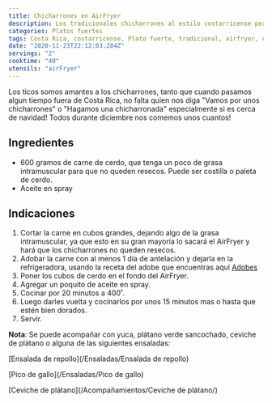 ```yaml
---
title: Chicharrones en AirFryer
description: Los tradicionales chicharrones al estilo costarricense pero ahora más saludables, cocinados casi sin aceite
categories: Platos fuertes
tags: Costa Rica, costarricense, Plato fuerte, tradicional, airfryer, chicharrones
date: "2020-11-23T22:12:03.284Z"
servings: "2"
cooktime: "40"
utensils: "airFryer"
---
```

Los ticos somos amantes a los chicharrones, tanto que cuando pasamos algun tiempo fuera de Costa Rica, no falta quien nos diga "Vamos por unos chicharrones" o "Hagamos una chicharronada" especialmente si es cerca de navidad! Todos durante diciembre nos comemos unos cuantos!

## Ingredientes

- 600 gramos de carne de cerdo, que tenga un poco de grasa intramuscular para que no queden resecos. Puede ser costilla o paleta de cerdo.
- Aceite en spray

## Indicaciones

1. Cortar la carne en cubos grandes, dejando algo de la grasa intramuscular, ya que esto en su gran mayoría lo sacará el AirFryer y hará que los chicharrones no queden resecos.
2. Adobar la carne con al menos 1 día de antelación y dejarla en la refrigeradora, usando la receta del adobe que encuentras aquí [Adobes](/Adobes/#posta)
3. Poner los cubos de cerdo en el fondo del AirFryer.
4. Agregar un poquito de aceite en spray.
5. Cocinar por 20 minutos a 400˚.
6. Luego darles vuelta y cocinarlos por unos 15 minutos mas o hasta que estén bien dorados.
7. Servir.

**Nota**: Se puede acompañar con yuca, plátano verde sancochado, ceviche de plátano o alguna de las siguientes ensaladas:

[Ensalada de repollo](/Ensaladas/Ensalada de repollo)

[Pico de gallo](/Ensaladas/Pico de gallo)

[Ceviche de plátano](/Acompañamientos/Ceviche de plátano/)
